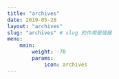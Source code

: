 ```yaml
---
title: "archives"
date: 2019-05-28
layout: "archives"
slug: "archives" # slug 的作用是链接
menu:
    main:
        weight: -70
        params: 
            icon: archives
---
```

